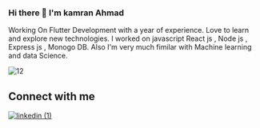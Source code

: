 ### Hi there 👋 I'm kamran Ahmad



 Working On Flutter Development with a year of experience. 
 Love to learn and explore new technologies. I worked on javascript React js , Node js , Express js , Monogo DB. Also I'm very much fimilar with Machine learning and data Science.
 
 
![12](https://user-images.githubusercontent.com/68790390/184704243-77895f9e-7171-4826-aa04-cebe790a48f4.gif)
  
  
## Connect with me

[![linkedin (1)](https://user-images.githubusercontent.com/68790390/184707179-43da6c6c-c540-45b8-bc02-8fc6cad306c4.png)][1]





[1]: https://www.linkedin.com/in/kamran-ahmad-13a405182/
